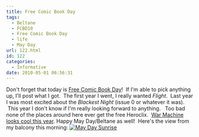 ```yaml
---
title: Free Comic Book Day
tags:
  - Beltane
  - FCBD10
  - Free Comic Book Day
  - life
  - May Day
url: 122.html
id: 122
categories:
  - Informative
date: 2010-05-01 06:56:31
---
```


Don't forget that today is [Free Comic Book Day](http://www.freecomicbookday.com/)!  If I'm able to pick anything up, I'll post what I got.  The first year I went, I really wanted _Flight_.  Last year I was most excited about the _Blackest Night_ (issue 0 or whatever it was).  This year I don't know if I'm really looking forward to anything.   Too bad none of the places around here ever get the free Heroclix.  [War Machine looks cool this year](http://www.freecomicbookday.com/comic_war-machine.asp). Happy May Day/Beltane as well!  Here's the view from my balcony this morning: [![](http://www.flexamail.com/GetImage.ashx?id=3210 "May Day Sunrise")](http://www.flexamail.com/GetImage.ashx?id=3210)